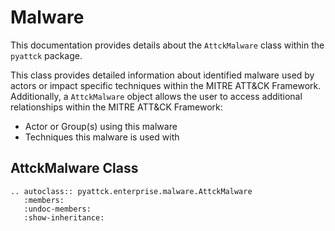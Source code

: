 # Malware

This documentation provides details about the `AttckMalware` class within the `pyattck` package.

This class provides detailed information about identified malware used by actors or impact specific techniques within the MITRE ATT&CK Framework.  Additionally, a `AttckMalware` object allows the user to access additional relationships within the MITRE ATT&CK Framework:

* Actor or Group(s) using this malware
* Techniques this malware is used with

## AttckMalware Class

```eval_rst
.. autoclass:: pyattck.enterprise.malware.AttckMalware
   :members:
   :undoc-members:
   :show-inheritance:
```